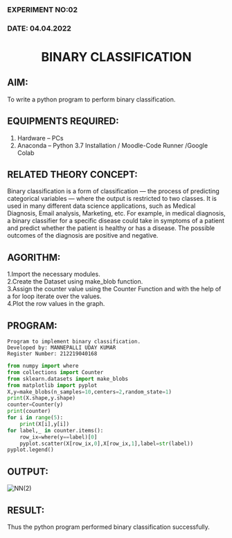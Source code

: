 ### EXPERIMENT NO:02
### DATE: 04.04.2022
# <p align="center">BINARY CLASSIFICATION<p/>
## AIM:
To write a python program to perform binary classification.
## EQUIPMENTS REQUIRED:
1. Hardware – PCs
2. Anaconda – Python 3.7 Installation / Moodle-Code Runner /Google Colab
## RELATED THEORY CONCEPT:
Binary classification is a form of classification — the process of predicting categorical variables — where the output is restricted to two classes. It is used in many different data science applications, such as Medical Diagnosis, Email analysis, Marketing, etc. For example, in medical diagnosis, a binary classifier for a specific disease could take in symptoms of a patient and predict whether the patient is healthy or has a disease. The possible outcomes of the diagnosis are positive and negative.
## AGORITHM:
1.Import the necessary modules.<br/>
2.Create the Dataset using make_blob function.<br/>
3.Assign the counter value using the Counter Function and with the help of a for loop iterate over the values.<br/>
4.Plot the row values in the graph.<br/>
## PROGRAM:
```
Program to implement binary classification.
Developed by: MANNEPALLI UDAY KUMAR
Register Number: 212219040168
```
```python
from numpy import where
from collections import Counter
from sklearn.datasets import make_blobs
from matplotlib import pyplot
X,y=make_blobs(n_samples=10,centers=2,random_state=1)
print(X.shape,y.shape)
counter=Counter(y)
print(counter)
for i in range(5):
    print(X[i],y[i])
for label,_ in counter.items():
    row_ix=where(y==label)[0]
    pyplot.scatter(X[row_ix,0],X[row_ix,1],label=str(label))
pyplot.legend()
```
## OUTPUT:
![NN(2)](https://user-images.githubusercontent.com/75235233/164288378-c6941dfc-5053-4539-8310-f62517bb018d.png)
## RESULT:
Thus the python program performed binary classification successfully.
